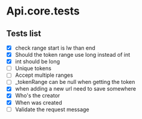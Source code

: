 # Api.core.tests

## Tests list
- [x] check range start is lw than end
- [x] Should the token range use long instead of int
- [x] int should be long
- [ ] Unique tokens
- [ ] Accept multiple ranges
- [ ] _tokenRange can be null when getting the token
- [x] when adding a new url need to save somewhere
- [x] Who's the creator
- [x] When was created
- [ ] Validate the request message
